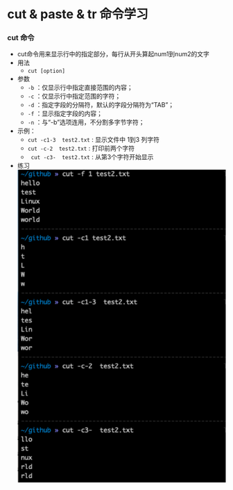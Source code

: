 # cut & paste & tr 命令学习
### cut 命令
* cut命令用来显示行中的指定部分，每行从开头算起num1到num2的文字
* 用法
  * ```cut [option] ```
* 参数
  * ```-b``` ：仅显示行中指定直接范围的内容；
  * ```-c``` ：仅显示行中指定范围的字符；
  * ```-d``` ：指定字段的分隔符，默认的字段分隔符为“TAB”；
  * ```-f``` ：显示指定字段的内容；
  * ```-n``` ：与“-b”选项连用，不分割多字节字符；
* 示例：
  * ```cut -c1-3  test2.txt``` : 显示文件中 1到3 列字符
  * ```cut -c-2  test2.txt```  : 打印前两个字符
  * ``` cut -c3-  test2.txt``` : 从第3个字符开始显示
* 练习
    ![cut命令练习](images/cut_exercise.png)


